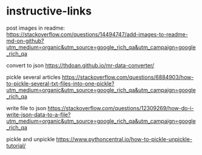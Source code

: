 # instructive-links

post images in readme: https://stackoverflow.com/questions/14494747/add-images-to-readme-md-on-github?utm_medium=organic&utm_source=google_rich_qa&utm_campaign=google_rich_qa

convert to json https://thdoan.github.io/mr-data-converter/

pickle several articles
https://stackoverflow.com/questions/6884903/how-to-pickle-several-txt-files-into-one-pickle?utm_medium=organic&utm_source=google_rich_qa&utm_campaign=google_rich_qa


write file to json
https://stackoverflow.com/questions/12309269/how-do-i-write-json-data-to-a-file?utm_medium=organic&utm_source=google_rich_qa&utm_campaign=google_rich_qa

pickle and unpickle
https://www.pythoncentral.io/how-to-pickle-unpickle-tutorial/
